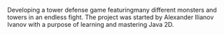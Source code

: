 Developing a tower defense game featuringmany different monsters and towers in an endless fight.
The project was started by Alexander Ilianov Ivanov with a purpose of learning and mastering Java 2D.